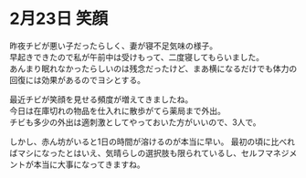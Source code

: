 # 2月23日 笑顔

昨夜チビが悪い子だったらしく、妻が寝不足気味の様子。  
早起きできたので私が午前中は受けもって、二度寝してもらいました。  
あんまり眠れなかったらしいのは残念だったけど、まあ横になるだけでも体力の回復には効果があるのでヨシとする。

最近チビが笑顔を見せる頻度が増えてきましたね。  
今日は在庫切れの物品を仕入れに散歩がてら薬局まで外出。  
チビも多少の外出は適刺激としてやっておいた方がいいので、3人で。

しかし、赤ん坊がいると1日の時間が溶けるのが本当に早い。
最初の頃に比べればマシになったとはいえ、気晴らしの選択肢も限られているし、セルフマネジメントが本当に大事になってきますね。

